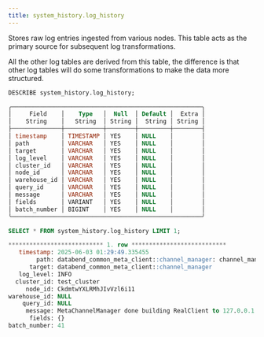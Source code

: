```yaml
---
title: system_history.log_history
---
```


Stores raw log entries ingested from various nodes. This table acts as the primary source for subsequent log transformations.

All the other log tables are derived from this table, the difference is that other log tables will do some transformations to make the data more structured.

```sql
DESCRIBE system_history.log_history;

╭──────────────────────────────────────────────────────╮
│     Field    │    Type   │  Null  │ Default │  Extra │
│    String    │   String  │ String │  String │ String │
├──────────────┼───────────┼────────┼─────────┼────────┤
│ timestamp    │ TIMESTAMP │ YES    │ NULL    │        │
│ path         │ VARCHAR   │ YES    │ NULL    │        │
│ target       │ VARCHAR   │ YES    │ NULL    │        │
│ log_level    │ VARCHAR   │ YES    │ NULL    │        │
│ cluster_id   │ VARCHAR   │ YES    │ NULL    │        │
│ node_id      │ VARCHAR   │ YES    │ NULL    │        │
│ warehouse_id │ VARCHAR   │ YES    │ NULL    │        │
│ query_id     │ VARCHAR   │ YES    │ NULL    │        │
│ message      │ VARCHAR   │ YES    │ NULL    │        │
│ fields       │ VARIANT   │ YES    │ NULL    │        │
│ batch_number │ BIGINT    │ YES    │ NULL    │        │
╰──────────────────────────────────────────────────────╯
```

```sql
SELECT * FROM system_history.log_history LIMIT 1;

*************************** 1. row ***************************
   timestamp: 2025-06-03 01:29:49.335455
        path: databend_common_meta_client::channel_manager: channel_manager.rs:86
      target: databend_common_meta_client::channel_manager
   log_level: INFO
  cluster_id: test_cluster
     node_id: CkdmtwYXLRMhJIvVzl6i11
warehouse_id: NULL
    query_id: NULL
     message: MetaChannelManager done building RealClient to 127.0.0.1:9191, start handshake
      fields: {}
batch_number: 41
```
